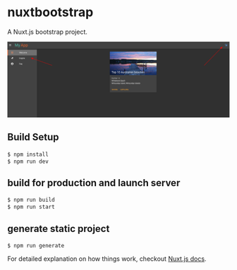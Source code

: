 # nuxtbootstrap

A Nuxt.js bootstrap project.

<img src="https://raw.githubusercontent.com/AndreiD/NuxtBootstrap/master/assets/howitlooks.png" alt="how it looks"/>

## Build Setup

~~~~
$ npm install
$ npm run dev
~~~~

## build for production and launch server

~~~~~
$ npm run build
$ npm run start
~~~~~

## generate static project

~~~~~
$ npm run generate
~~~~~

For detailed explanation on how things work, checkout [Nuxt.js docs](https://nuxtjs.org).
